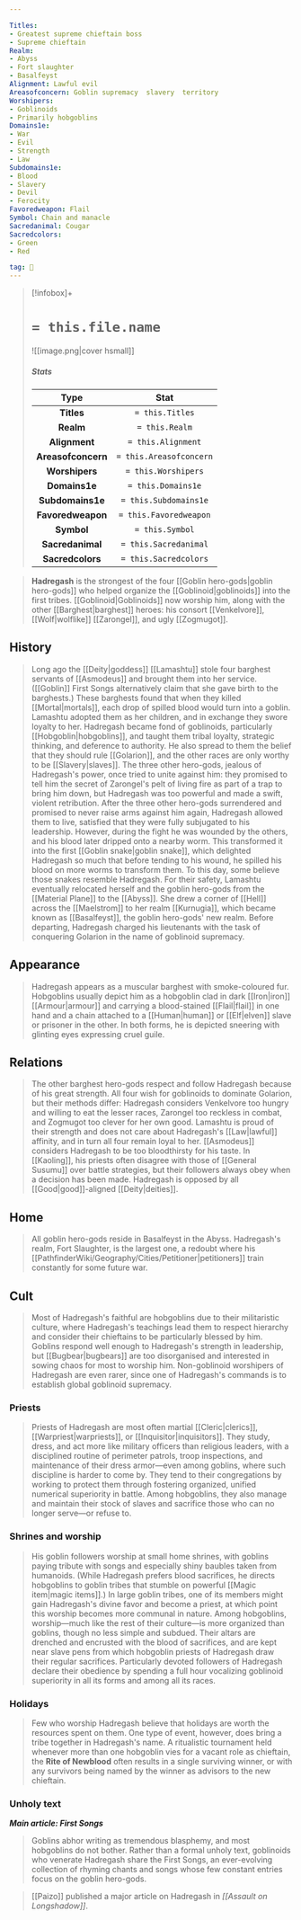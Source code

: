 ```yaml
---

Titles:
- Greatest supreme chieftain boss
- Supreme chieftain
Realm:
- Abyss
- Fort slaughter
- Basalfeyst
Alignment: Lawful evil
Areasofconcern: Goblin supremacy  slavery  territory
Worshipers:
- Goblinoids
- Primarily hobgoblins
Domains1e:
- War
- Evil
- Strength
- Law
Subdomains1e:
- Blood
- Slavery
- Devil
- Ferocity
Favoredweapon: Flail
Symbol: Chain and manacle
Sacredanimal: Cougar
Sacredcolors:
- Green
- Red

tag: 🙏
---
```


> [!infobox]+
> #  `= this.file.name`
> ![[image.png|cover hsmall]]
> ##### Stats
> Type | Stat |
> :---:|:---:|
> **Titles** | `= this.Titles` |
> **Realm** | `= this.Realm` |
> **Alignment** | `= this.Alignment` |
> **Areasofconcern** | `= this.Areasofconcern` |
> **Worshipers** | `= this.Worshipers` |
> **Domains1e** | `= this.Domains1e` |
> **Subdomains1e** | `= this.Subdomains1e` |
> **Favoredweapon** | `= this.Favoredweapon` |
> **Symbol** | `= this.Symbol` |
> **Sacredanimal** | `= this.Sacredanimal` |
> **Sacredcolors** | `= this.Sacredcolors` |



> **Hadregash** is the strongest of the four [[Goblin hero-gods|goblin hero-gods]] who helped organize the [[Goblinoid|goblinoids]] into the first tribes. [[Goblinoid|Goblinoids]] now worship him, along with the other [[Barghest|barghest]] heroes: his consort [[Venkelvore]], [[Wolf|wolflike]] [[Zarongel]], and ugly [[Zogmugot]].



## History

> Long ago the [[Deity|goddess]] [[Lamashtu]] stole four barghest servants of [[Asmodeus]] and brought them into her service. ([[Goblin]] First Songs alternatively claim that she gave birth to the barghests.) These barghests found that when they killed [[Mortal|mortals]], each drop of spilled blood would turn into a goblin. Lamashtu adopted them as her children, and in exchange they swore loyalty to her.
> Hadregash became fond of goblinoids, particularly [[Hobgoblin|hobgoblins]], and taught them tribal loyalty, strategic thinking, and deference to authority. He also spread to them the belief that they should rule [[Golarion]], and the other races are only worthy to be [[Slavery|slaves]]. The three other hero-gods, jealous of Hadregash's power, once tried to unite against him: they promised to tell him the secret of Zarongel's pelt of living fire as part of a trap to bring him down, but Hadregash was too powerful and made a swift, violent retribution. After the three other hero-gods surrendered and promised to never raise arms against him again, Hadregash allowed them to live, satisfied that they were fully subjugated to his leadership.
> However, during the fight he was wounded by the others, and his blood later dripped onto a nearby worm. This transformed it into the first [[Goblin snake|goblin snake]], which delighted Hadregash so much that before tending to his wound, he spilled his blood on more worms to transform them. To this day, some believe those snakes resemble Hadregash.
> For their safety, Lamashtu eventually relocated herself and the goblin hero-gods from the [[Material Plane]] to the [[Abyss]]. She drew a corner of [[Hell]] across the [[Maelstrom]] to her realm [[Kurnugia]], which became known as [[Basalfeyst]], the goblin hero-gods' new realm. Before departing, Hadregash charged his lieutenants with the task of conquering Golarion in the name of goblinoid supremacy.


## Appearance

> Hadregash appears as a muscular barghest with smoke-coloured fur. Hobgoblins usually depict him as a hobgoblin clad in dark [[Iron|iron]] [[Armour|armour]] and carrying a blood-stained [[Flail|flail]] in one hand and a chain attached to a [[Human|human]] or [[Elf|elven]] slave or prisoner in the other. In both forms, he is depicted sneering with glinting eyes expressing cruel guile.


## Relations

> The other barghest hero-gods respect and follow Hadregash because of his great strength. All four wish for goblinoids to dominate Golarion, but their methods differ: Hadregash considers Venkelvore too hungry and willing to eat the lesser races, Zarongel too reckless in combat, and Zogmugot too clever for her own good. Lamashtu is proud of their strength and does not care about Hadregash's [[Law|lawful]] affinity, and in turn all four remain loyal to her.
> [[Asmodeus]] considers Hadregash to be too bloodthirsty for his taste. In [[Kaoling]], his priests often disagree with those of [[General Susumu]] over battle strategies, but their followers always obey when a decision has been made. Hadregash is opposed by all [[Good|good]]-aligned [[Deity|deities]].


## Home

> All goblin hero-gods reside in Basalfeyst in the Abyss. Hadregash's realm, Fort Slaughter, is the largest one, a redoubt where his [[PathfinderWiki/Geography/Cities/Petitioner|petitioners]] train constantly for some future war.


## Cult

> Most of Hadregash's faithful are hobgoblins due to their militaristic culture, where Hadregash's teachings lead them to respect hierarchy and consider their chieftains to be particularly blessed by him. Goblins respond well enough to Hadregash's strength in leadership, but [[Bugbear|bugbears]] are too disorganised and interested in sowing chaos for most to worship him. Non-goblinoid worshipers of Hadregash are even rarer, since one of Hadregash's commands is to establish global goblinoid supremacy.


### Priests

> Priests of Hadregash are most often martial [[Cleric|clerics]], [[Warpriest|warpriests]], or [[Inquisitor|inquisitors]]. They study, dress, and act more like military officers than religious leaders, with a disciplined routine of perimeter patrols, troop inspections, and maintenance of their dress armor—even among goblins, where such discipline is harder to come by. They tend to their congregations by working to protect them through fostering organized, unified numerical superiority in battle. Among hobgoblins, they also manage and maintain their stock of slaves and sacrifice those who can no longer serve—or refuse to.


### Shrines and worship

> His goblin followers worship at small home shrines, with goblins paying tribute with songs and especially shiny baubles taken from humanoids. (While Hadregash prefers blood sacrifices, he directs hobgoblins to goblin tribes that stumble on powerful [[Magic item|magic items]].) In large goblin tribes, one of its members might gain Hadregash's divine favor and become a priest, at which point this worship becomes more communal in nature.
> Among hobgoblins, worship—much like the rest of their culture—is more organized than goblins, though no less simple and subdued. Their altars are drenched and encrusted with the blood of sacrifices, and are kept near slave pens from which hobgoblin priests of Hadregash draw their regular sacrifices.
> Particularly devoted followers of Hadregash declare their obedience by spending a full hour vocalizing goblinoid superiority in all its forms and among all its races.


### Holidays

> Few who worship Hadregash believe that holidays are worth the resources spent on them. One type of event, however, does bring a tribe together in Hadregash's name.
> A ritualistic tournament held whenever more than one hobgoblin vies for a vacant role as chieftain, the **Rite of Newblood** often results in a single surviving winner, or with any survivors being named by the winner as advisors to the new chieftain.


### Unholy text

***Main article: First Songs***
> Goblins abhor writing as tremendous blasphemy, and most hobgoblins do not bother. Rather than a formal unholy text, goblinoids who venerate Hadregash share the First Songs, an ever-evolving collection of rhyming chants and songs whose few constant entries focus on the goblin hero-gods.


> [[Paizo]] published a major article on Hadregash in *[[Assault on Longshadow]]*.







